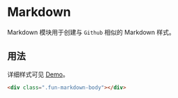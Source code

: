 # Markdown

Markdown 模块用于创建与 `Github` 相似的 Markdown 样式。

## 用法

详细样式可见 [Demo](https://css.funish.net/test/markdown)。

```html
<div class=".fun-markdown-body"></div>
```
